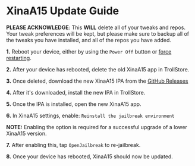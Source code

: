 # XinaA15 Update Guide
**PLEASE ACKNOWLEDGE**: This **WILL** delete all of your tweaks and repos. Your tweak preferences will be kept, but please make sure to backup all of the tweaks you have installed, and all of the repos you have added.

**1.** Reboot your device, either by using the `Power Off` button or [force restarting](https://support.apple.com/guide/iphone/force-restart-iphone-iph8903c3ee6/ios).

**2.** After your device has rebooted, delete the old XinaA15 app in TrollStore.

**3.** Once deleted, download the new XinaA15 IPA from the [GitHub Releases](https://github.com/jacksight/xina520_official_jailbreak/releases)

**4.** After it's downloaded, install the new IPA in TrollStore.

**5.** Once the IPA is installed, open the new XinaA15 app.

**6.** In XinaA15 settings, enable: `Reinstall the jailbreak environment`

**NOTE:** Enabling the option is required for a successful upgrade of a lower XinaA15 version.

**7.** After enabling this, tap `OpenJailbreak` to re-jailbreak.

**8.** Once your device has rebooted, XinaA15 should now be updated. 
